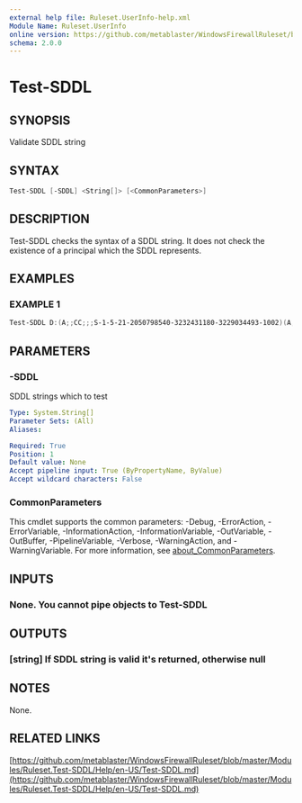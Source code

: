 ```yaml
---
external help file: Ruleset.UserInfo-help.xml
Module Name: Ruleset.UserInfo
online version: https://github.com/metablaster/WindowsFirewallRuleset/blob/master/Modules/Ruleset.UserInfo/Help/en-US/Test-SDDL.md
schema: 2.0.0
---
```


# Test-SDDL

## SYNOPSIS

Validate SDDL string

## SYNTAX

```powershell
Test-SDDL [-SDDL] <String[]> [<CommonParameters>]
```

## DESCRIPTION

Test-SDDL checks the syntax of a SDDL string.
It does not check the existence of a principal which the SDDL represents.

## EXAMPLES

### EXAMPLE 1

```powershell
Test-SDDL D:(A;;CC;;;S-1-5-21-2050798540-3232431180-3229034493-1002)(A;;CC;;;S-1-5-21-2050798540-3232341180-3229034493-1001)
```

## PARAMETERS

### -SDDL

SDDL strings which to test

```yaml
Type: System.String[]
Parameter Sets: (All)
Aliases:

Required: True
Position: 1
Default value: None
Accept pipeline input: True (ByPropertyName, ByValue)
Accept wildcard characters: False
```

### CommonParameters

This cmdlet supports the common parameters: -Debug, -ErrorAction, -ErrorVariable, -InformationAction, -InformationVariable, -OutVariable, -OutBuffer, -PipelineVariable, -Verbose, -WarningAction, and -WarningVariable. For more information, see [about_CommonParameters](http://go.microsoft.com/fwlink/?LinkID=113216).

## INPUTS

### None. You cannot pipe objects to Test-SDDL

## OUTPUTS

### [string] If SDDL string is valid it's returned, otherwise null

## NOTES

None.

## RELATED LINKS

[https://github.com/metablaster/WindowsFirewallRuleset/blob/master/Modules/Ruleset.Test-SDDL/Help/en-US/Test-SDDL.md](https://github.com/metablaster/WindowsFirewallRuleset/blob/master/Modules/Ruleset.Test-SDDL/Help/en-US/Test-SDDL.md)
